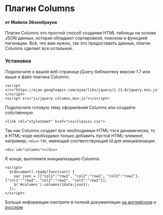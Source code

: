 # Плагин Columns
#### от Майкла Эйзенбрауна

Плагин Columns это простой способ создания HTML таблицы на основе JSON данных, которая обладают сортировкой, поиском и функцией пагинации. Всё, что вам нужно, так это предоставить данные, плагин Columns сделает все остальное.

### Установка

Подключите к вашей веб-странице jQuery библиотеку версии 1.7 или выше и файл плагина Columns: 

```
<script src="https://ajax.googleapis.com/ajax/libs/jquery/1.11.0/jquery.min.js"></script>
<script src="js/jquery.columns.min.js"></script>
```

Подключите готовую тему оформления Columns или создайте собственную

```
<link rel="stylesheet" href="css/classic.css">
```

Так как Columns создает все необходимые HTML-тэги динамически, то в HTML-коде необходимо только добавить пустой HTML-элемент, например,  `<div>` тэг, имеющий соответствующий id для инициализации.

```
<div id="columns"></div>
```

К конце, выполните инициализацию Columns.

```
<script>
  $(document).ready(function() {
    var json = [{"col1":"row1", "col2":"row1", "col3":"row1"}, {"col1":"row2", "col2":"row2", "col3":"row2"}]; 
    $('#columns').columns({data:json});
  });
</script>
```

Больше информации смотрите в полной документации [на английском](http://eisenbraun.github.io/columns) и [русском](https://github.com/tyrbonit/columns/wiki)
